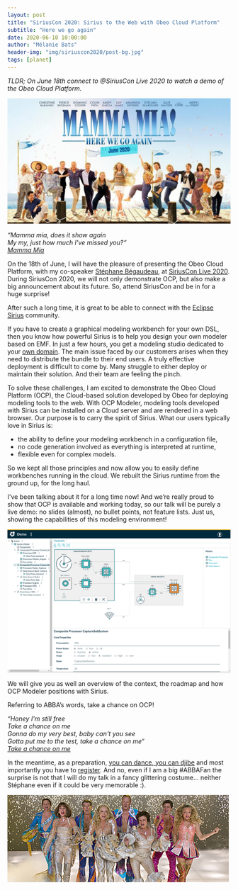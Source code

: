 ```yaml
---
layout: post
title: "SiriusCon 2020: Sirius to the Web with Obeo Cloud Platform"
subtitle: "Here we go again"
date: 2020-06-10 10:00:00
author: "Mélanie Bats"
header-img: "img/siriuscon2020/post-bg.jpg"
tags: [planet]
---
```


_TLDR; On June 18th connect to @SiriusCon Live 2020 to watch a demo of the Obeo Cloud Platform._

![Here we go again](/img/siriuscon2020/announcement.png "Here we go again")

<i>“Mamma mia, does it show again <br/>
My my, just how much I've missed you?“ <br/>
[Mamma Mia](https://youtu.be/unfzfe8f9NI) <br/></i>

On the 18th of June, I will have the pleasure of presenting the Obeo Cloud Platform, with my co-speaker [Stéphane Bégaudeau](https://twitter.com/sbegaudeau), at [SiriusCon Live 2020](https://www.siriuscon.org/).
During SiriusCon 2020, we will not only demonstrate OCP, but also make a big announcement about its future. So, attend SiriusCon and be in for a huge surprise!

After such a long time, it is great to be able to connect with the [Eclipse Sirius](http://eclipse.org/sirius) community.

If you have to create a graphical modeling workbench for your own DSL, then you know how powerful Sirius is to help you design your own modeler based on EMF. In just a few hours, you get a modeling studio dedicated to your [own domain](https://www.eclipse.org/sirius/gallery.html).
The main issue faced by our customers arises when they need to distribute the bundle to their end users. A truly effective deployment is difficult to come by. Many struggle to either deploy or maintain their solution. And their team are feeling the pinch.

To solve these challenges, I am excited to demonstrate the Obeo Cloud Platform (OCP), the Cloud-based solution developed by Obeo for deploying modeling tools to the web. With OCP Modeler, modeling tools developed with Sirius can be installed on a Cloud server and are rendered in a web browser. Our purpose is to carry the spirit of Sirius.
What our users typically love in Sirius is:

- the ability to define your modeling workbench in a configuration file,
- no code generation involved as everything is interpreted at runtime,
- flexible even for complex models.

So we kept all those principles and now allow you to easily define workbenches running in the cloud.
We rebuilt the Sirius runtime from the ground up, for the long haul.

I've been talking about it for a long time now! And we’re really proud to show that OCP is available and working today, so our talk will be purely a live demo: no slides (almost), no bullet points, not feature lists. Just us, showing the capabilities of this modeling environment!

![OCP Modeler](/img/siriuscon2020/ocp.png "OCP Modeler")

We will give you as well an overview of the context, the roadmap and how OCP Modeler positions with Sirius.

Referring to ABBA’s words, take a chance on OCP!

<i>“Honey I'm still free <br/>
Take a chance on me <br/>
Gonna do my very best, baby can't you see <br/>
Gotta put me to the test, take a chance on me“ <br/>
[Take a chance on me](https://youtu.be/-crgQGdpZR0) <br/></i>

In the meantime, as a preparation, [you can dance, you can djibe](https://youtu.be/xFrGuyw1V8s) and most importantly you have to [register](https://bit.ly/Register_SiriusCon2020). And no, even if I am a big #ABBAFan the surprise is not that I will do my talk in a fancy glittering costume… neither Stéphane even if it could be very memorable :).

![Dancing](/img/siriuscon2020/dancing.jpg "Dancing")
